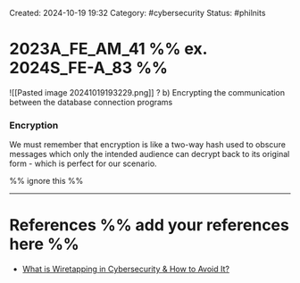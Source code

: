 Created: 2024-10-19 19:32
Category: #cybersecurity
Status: #philnits



# 2023A_FE_AM_41 %% ex. 2024S_FE-A_83 %%


![[Pasted image 20241019193229.png]]
?
b) Encrypting the communication between the database connection programs
### Encryption

We must remember that encryption is like a two-way hash used to obscure messages which only the intended audience can decrypt back to its original form - which is perfect for our scenario.



%% ignore this %%
<!--SR:!2025-05-11,60,310-->
---









# References %% add your references here %%
- [What is Wiretapping in Cybersecurity & How to Avoid It?](https://www.infosectrain.com/blog/what-is-wiretapping-in-cybersecurity/)